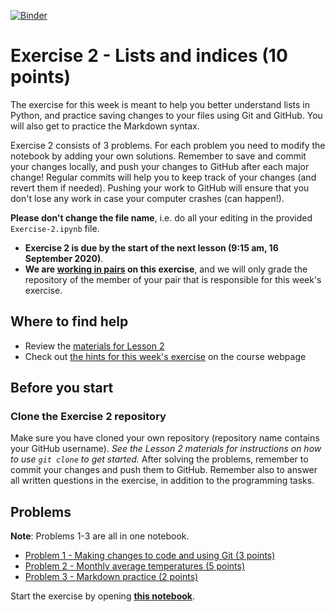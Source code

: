 [![Binder](https://mybinder.org/badge_logo.svg)](https://mybinder.org/v2/gh/Geo-Python-2020/exercise-2-tomtom776/HEAD)

# Exercise 2 - Lists and indices (10 points)

The exercise for this week is meant to help you better understand lists in Python, and practice saving changes to your files using Git and GitHub. You will also get to practice the Markdown syntax. 

Exercise 2 consists of 3 problems. For each problem you need to modify the notebook by adding your own solutions. Remember to save and commit your changes locally, and push your changes to GitHub after each major change! Regular commits will help you to keep track of your changes (and revert them if needed). Pushing your work to GitHub will ensure that you don't lose any work in case your computer crashes (can happen!).

**Please don't change the file name**, i.e. do all your editing in the provided `Exercise-2.ipynb` file. 

- **Exercise 2 is due by the start of the next lesson (9:15 am, 16 September 2020)**.
- **We are [working in pairs](https://geo-python-site.readthedocs.io/en/latest/lessons/L2/why-pairs.html) on this exercise**, and we will only grade the repository of the member of your pair that is responsible for this week's exercise.

## Where to find help

- Review the [materials for Lesson 2](https://geo-python-site.readthedocs.io/en/latest/lessons/L2/overview.html)
- Check out [the hints for this week's exercise](https://geo-python-site.readthedocs.io/en/latest/lessons/L2/exercise-2.html#exercise-2-hints) on the course webpage

## Before you start

### Clone the Exercise 2 repository

Make sure you have cloned your own repository (repository name contains your GitHub username).
*See the Lesson 2 materials for instructions on how to use `git clone` to get started.*
After solving the problems, remember to commit your changes and push them to GitHub.
Remember also to answer all written questions in the exercise, in addition to the programming tasks.

## Problems

**Note**: Problems 1-3 are all in one notebook.

 - [Problem 1 - Making changes to code and using Git (3 points)](Exercise-2.ipynb)
 - [Problem 2 - Monthly average temperatures (5 points)](Exercise-2.ipynb)
 - [Problem 3 - Markdown practice (2 points)](Exercise-2.ipynb)
 
Start the exercise by opening **[this notebook](Exercise-2.ipynb)**.
